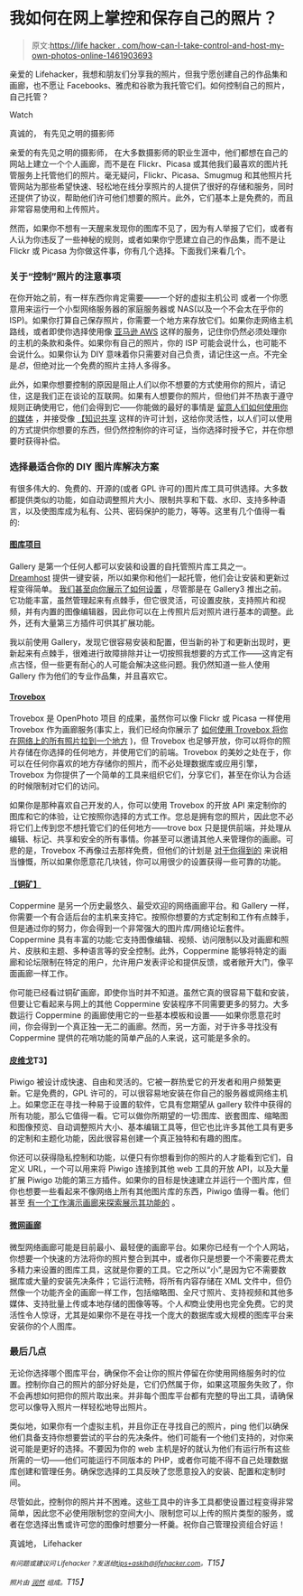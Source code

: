 # 我如何在网上掌控和保存自己的照片？

> 原文:[https://life hacker . com/how-can-I-take-control-and-host-my-own-photos-online-1461903693](https://lifehacker.com/how-can-i-take-control-and-host-my-own-photos-online-1461903693)

亲爱的 Lifehacker，我想和朋友们分享我的照片，但我宁愿创建自己的作品集和画廊，也不愿让 Facebooks、雅虎和谷歌为我托管它们。如何控制自己的照片，自己托管？

Watch

真诚的，
有先见之明的摄影师

亲爱的有先见之明的摄影师，
在大多数摄影师的职业生涯中，他们都想在自己的网站上建立一个个人画廊，而不是在 Flickr、Picasa 或其他我们最喜欢的图片托管服务上托管他们的照片。毫无疑问，Flickr、Picasa、Smugmug 和其他照片托管网站为那些希望快速、轻松地在线分享照片的人提供了很好的存储和服务，同时还提供了协议，帮助他们许可他们想要的照片。此外，它们基本上是免费的，而且非常容易使用和上传照片。

然而，如果你不想有一天醒来发现你的图库不见了，因为有人举报了它们，或者有人认为你违反了一些神秘的规则，或者如果你宁愿建立自己的作品集，而不是让 Flickr 或 Picasa 为你做这件事，你有几个选择。下面我们来看几个。

### 关于“控制”照片的注意事项

在你开始之前，有一样东西你肯定需要——一个好的虚拟主机公司 或者一个你愿意用来运行一个小型网络服务器的家庭服务器或 NAS(以及一个不会太在乎你的 ISP)。如果你打算自己保存照片，你需要一个地方来存放它们。如果你走网络主机路线，或者即使你选择使用像 [亚马逊 AWS](http://aws.amazon.com/?asc_campaign=InlineText&asc_refurl=https://lifehacker.com/how-can-i-take-control-and-host-my-own-photos-online-1461903693&asc_source=&tag=kinjalifehackerlink-20) 这样的服务，记住你仍然必须处理你的主机的条款和条件。如果你有自己的照片，你的 ISP 可能会说什么，也可能不会说什么。如果你认为 DIY 意味着你只需要对自己负责，请记住这一点。不完全是*总*，但绝对比一个免费的照片主持人多得多。

此外，如果你想要控制的原因是阻止人们以你不想要的方式使用你的照片，请记住，这是我们正在谈论的互联网。如果有人想要你的照片，但他们并不热衷于遵守规则正确使用它，他们会得到它——你能做的最好的事情是 [留意人们如何使用你的媒体](https://lifehacker.com/how-to-keep-track-of-how-other-people-are-using-your-me-5915409) ，并接受像 [【知识共享](http://creativecommons.org/) 这样的许可计划，这给你灵活性，以人们可以使用的方式提供你想要的东西，但仍然控制你的许可证，当你选择时授予它，并在你想要时获得补偿。

### 选择最适合你的 DIY 图片库解决方案

有很多伟大的、免费的、开源的(或者 GPL 许可的)图片库工具可供选择。大多数都提供类似的功能，如自动调整照片大小、限制共享和下载、水印、支持多种语言，以及使图库成为私有、公共、密码保护的能力，等等。这里有几个值得一看的:

#### [图库项目](http://galleryproject.org/)

Gallery 是第一个任何人都可以安装和设置的自托管照片库工具之一。 [Dreamhost](http://dreamhost.com/) 提供一键安装，所以如果你和他们一起托管，他们会让安装和更新过程变得简单。 [我们甚至向你展示了如何设置](https://lifehacker.com/hack-attack-host-your-own-photo-gallery-with-gallery2-218755) ，尽管那是在 Gallery3 推出之前。它功能丰富，虽然管理起来有点棘手，但它很灵活，可设置皮肤，支持照片和视频，并有内置的图像编辑器，因此你可以在上传照片后对照片进行基本的调整。此外，还有大量第三方插件可供其扩展功能。

我以前使用 Gallery，发现它很容易安装和配置，但当新的补丁和更新出现时，更新起来有点棘手，很难进行故障排除并让一切按照我想要的方式工作——这肯定有点古怪，但一些更有耐心的人可能会解决这些问题。我仍然知道一些人使用 Gallery 作为他们的专业作品集，并且喜欢它。

#### [Trovebox](https://trovebox.com/)

Trovebox 是 OpenPhoto 项目 的成果，虽然你可以像 Flickr 或 Picasa 一样使用 Trovebox 作为画廊服务(事实上，我们已经向你展示了 [如何使用 Trovebox 将你在网络上的所有照片拉到一个地方](https://lifehacker.com/how-to-merge-all-your-photos-from-the-web-into-one-cohe-893716208) )，但 Trovebox 也足够开放，你可以将你的照片存储在你选择的任何地方，并使用它们的前端。Trovebox 的美妙之处在于，你可以在任何你喜欢的地方存储你的照片，而不必处理数据库或应用引擎，Trovebox 为你提供了一个简单的工具来组织它们，分享它们，甚至在你认为合适的时候限制对它们的访问。

如果你是那种喜欢自己开发的人，你可以使用 Trovebox 的开放 API 来定制你的图库和它的体验，让它按照你选择的方式工作。您总是拥有您的照片，因此您不必将它们上传到您不想托管它们的任何地方——trove box 只是提供前端，并处理从编辑、标记、共享和安全的所有事情。你甚至可以邀请其他人来管理你的画廊。可悲的是，Trovebox 不再像过去那样免费，但他们的计划是 [对于你得到的](https://trovebox.com/plans) 来说相当慷慨，所以如果你愿意花几块钱，你可以用很少的设置获得一些可靠的功能。

#### [【铜矿】](http://coppermine-gallery.net/)

Coppermine 是另一个历史最悠久、最受欢迎的网络画廊平台。和 Gallery 一样，你需要一个有合适后台的主机来支持它。按照你想要的方式定制和工作有点棘手，但是通过你的努力，你会得到一个非常强大的图片库/网络论坛套件。Coppermine 具有丰富的功能:它支持图像编辑、视频、访问限制以及对画廊和照片、皮肤和主题、多种语言等的安全控制。此外，Coppermine 能够将特定的画廊和论坛限制在特定的用户，允许用户发表评论和提供反馈，或者敞开大门，像平面画廊一样工作。

你可能已经看过铜矿画廊，即使你当时并不知道。虽然它真的很容易下载和安装，但要让它看起来与网上的其他 Coppermine 安装程序不同需要更多的努力。大多数运行 Coppermine 的画廊使用它的一些基本模板和设置——如果你愿意花时间，你会得到一个真正独一无二的画廊。然而，另一方面，对于许多寻找没有 Coppermine 提供的花哨功能的简单产品的人来说，这可能是多余的。

#### [皮维戈](http://www.piwigo.org/)T3】

Piwigo 被设计成快速、自由和灵活的。它被一群热爱它的开发者和用户频繁更新。它是免费的，GPL 许可的，可以很容易地安装在你自己的服务器或网络主机上。如果您正在寻找一种易于设置的软件，它具有您期望从 gallery 软件中获得的所有功能，那么它值得一看。它可以做你所期望的一切:图库、嵌套图库、缩略图和图像预览、自动调整照片大小、基本编辑工具等，但它也比许多其他工具有更多的定制和主题化功能，因此很容易创建一个真正独特和有趣的图库。

你还可以获得隐私控制和功能，以便只有你想看到你的照片的人才能看到它们，自定义 URL，一个可以用来将 Piwigo 连接到其他 web 工具的开放 API，以及大量扩展 Piwigo 功能的第三方插件。如果你的目标是快速建立并运行一个图片库，但你也想要一些看起来不像网络上所有其他图片库的东西，Piwigo 值得一看。他们甚至 [有一个工作演示画廊来探索展示其功能的](http://www.piwigo.org/demo/) 。

#### [微网画廊](http://www.tinywebgallery.com/)

微型网络画廊可能是目前最小、最轻便的画廊平台。如果你已经有一个个人网站，你想要一个快速的方法将你的照片整合到其中，或者你只是想要一个不需要花费太多精力来设置的图库工具，这就是你要的工具。它之所以“小”,是因为它不需要数据库或大量的安装先决条件；它运行流畅，将所有内容存储在 XML 文件中，但仍然像一个功能齐全的画廊一样工作，包括缩略图、全尺寸照片、支持视频和其他多媒体、支持批量上传或本地存储的图像等等。个人*和*商业使用也完全免费。它的灵活性令人惊讶，尤其是如果你不是在寻找一个庞大的数据库或大规模的图库平台来安装你的个人图库。

### 最后几点

无论你选择哪个图库平台，确保你不会让你的照片停留在你使用网络服务时的位置。控制你自己的照片的部分好处是，它们仍然属于你，如果这项服务失败了，你不会再想如何把你的照片取出来。并非每个图库平台都有完整的导出工具，请确保您可以像导入照片一样轻松地导出照片。

类似地，如果你有一个虚拟主机，并且你正在寻找自己的照片，ping 他们以确保他们具备支持你想要尝试的平台的先决条件。他们可能有一个他们支持的，对你来说可能是更好的选择。不要因为你的 web 主机是好的就认为他们有运行所有这些所需的一切——他们可能运行不同版本的 PHP，或者你可能不得不自己处理数据库创建和管理任务。确保您选择的工具反映了您愿意投入的安装、配置和定制时间。

尽管如此，控制你的照片并不困难。这些工具中的许多工具都使设置过程变得非常简单，因此您不必使用限制您的空间大小、限制您可以上传的照片类型的服务，或者在您选择出售或许可您的图像时想要分一杯羹。祝你自己管理投资组合好运！

真诚地，
Lifehacker

*<small>有问题或建议问 Lifehacker？发送给</small>*[*<small>tips+asklh@lifehacker.com</small>*](mailto:tips+asklh@lifehacker.com)*<small>。</small>T15】*

*<small>照片由</small>* [*<small>润然</small>*](http://www.flickr.com/photos/runran/4448167284/) *<small>组成。</small>T15】*